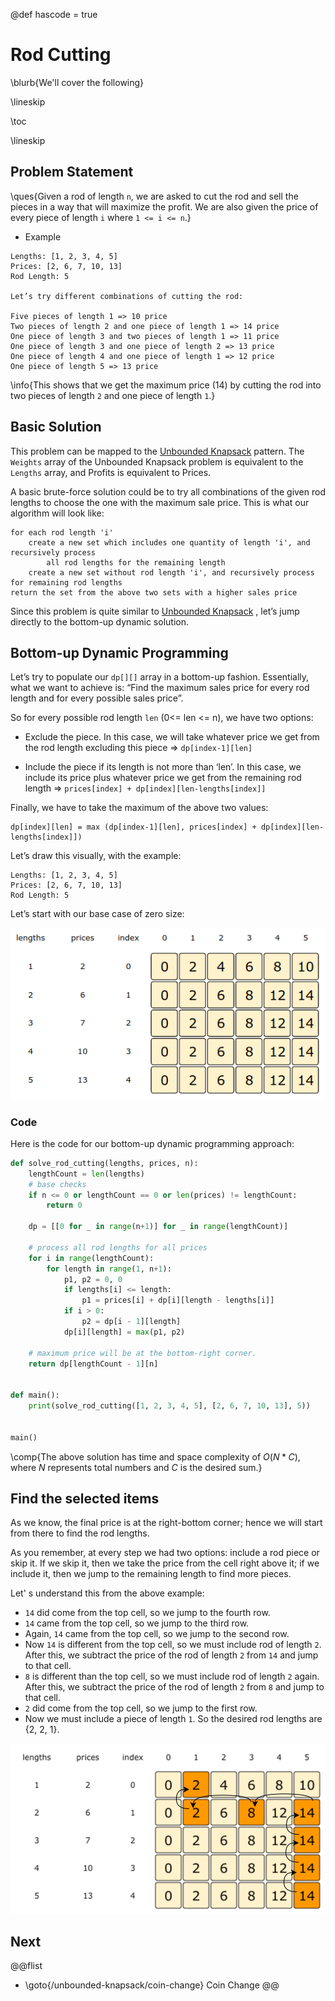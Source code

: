 @def hascode = true

# Rod Cutting

\blurb{We'll cover the following}

\lineskip

\toc

\lineskip

## Problem Statement

\ques{Given a rod of length `n`, we are asked to cut the rod and sell the pieces in a way that will maximize the profit. We are also given the price of every piece of length `i` where `1 <= i <= n`.}

* Example 

```Plaintext
Lengths: [1, 2, 3, 4, 5]
Prices: [2, 6, 7, 10, 13]
Rod Length: 5

Let’s try different combinations of cutting the rod:

Five pieces of length 1 => 10 price
Two pieces of length 2 and one piece of length 1 => 14 price
One piece of length 3 and two pieces of length 1 => 11 price
One piece of length 3 and one piece of length 2 => 13 price
One piece of length 4 and one piece of length 1 => 12 price
One piece of length 5 => 13 price
```

\info{This shows that we get the maximum price (14) by cutting the rod into two pieces of length `2` and one piece of length `1`.}

## Basic Solution

This problem can be mapped to the [Unbounded Knapsack](/unbounded-knapsack/) pattern. The `Weights` array of the Unbounded Knapsack problem is equivalent to the `Lengths` array, and Profits is equivalent to Prices.

A basic brute-force solution could be to try all combinations of the given rod lengths to choose the one with the maximum sale price. This is what our algorithm will look like:

```Plaintext
for each rod length 'i' 
    create a new set which includes one quantity of length 'i', and recursively process 
        all rod lengths for the remaining length 
    create a new set without rod length 'i', and recursively process for remaining rod lengths
return the set from the above two sets with a higher sales price 
```
Since this problem is quite similar to [Unbounded Knapsack](/unbounded-knapsack/)   , let’s jump directly to the bottom-up dynamic solution.

## Bottom-up Dynamic Programming

Let’s try to populate our `dp[][]` array in a bottom-up fashion. Essentially, what we want to achieve is: “Find the maximum sales price for every rod length and for every possible sales price”.

So for every possible rod length `len` (0<= len <= n), we have two options:

* Exclude the piece. In this case, we will take whatever price we get from the rod length excluding this piece => `dp[index-1][len]`

* Include the piece if its length is not more than ‘len’. In this case, we include its price plus whatever price we get from the remaining rod length => `prices[index] + dp[index][len-lengths[index]]`

Finally, we have to take the maximum of the above two values:

```Plaintext
dp[index][len] = max (dp[index-1][len], prices[index] + dp[index][len-lengths[index]]) 
```

Let’s draw this visually, with the example:

```Plaintext
Lengths: [1, 2, 3, 4, 5]  
Prices: [2, 6, 7, 10, 13]  
Rod Length: 5 
```

Let’s start with our base case of zero size:

![](/assets/img/unbounded-knapsack/2.5.png)

### Code

Here is the code for our bottom-up dynamic programming approach:

```python
def solve_rod_cutting(lengths, prices, n):
    lengthCount = len(lengths)
    # base checks
    if n <= 0 or lengthCount == 0 or len(prices) != lengthCount:
        return 0

    dp = [[0 for _ in range(n+1)] for _ in range(lengthCount)]

    # process all rod lengths for all prices
    for i in range(lengthCount):
        for length in range(1, n+1):
            p1, p2 = 0, 0
            if lengths[i] <= length:
                p1 = prices[i] + dp[i][length - lengths[i]]
            if i > 0:
                p2 = dp[i - 1][length]
            dp[i][length] = max(p1, p2)

    # maximum price will be at the bottom-right corner.
    return dp[lengthCount - 1][n]


def main():
    print(solve_rod_cutting([1, 2, 3, 4, 5], [2, 6, 7, 10, 13], 5))


main()
```

\comp{The above solution has time and space complexity of $O(N*C)$, where $N$ represents total numbers and $C$ is the desired sum.}

## Find the selected items

As we know, the final price is at the right-bottom corner; hence we will start from there to find the rod lengths.

As you remember, at every step we had two options: include a rod piece or skip it. If we skip it, then we take the price from the cell right above it; if we include it, then we jump to the remaining length to find more pieces.

Let' s understand this from the above example:

* `14` did come from the top cell, so we jump to the fourth row.
* `14` came from the top cell, so we jump to the third row.
* Again, `14` came from the top cell, so we jump to the second row.
* Now `14` is different from the top cell, so we must include rod of length `2`. After this, we subtract the price of the rod of length `2` from `14` and jump to that cell.
* `8` is different than the top cell, so we must include rod of length `2` again. After this, we subtract the price of the rod of length `2` from `8` and jump to that cell.
* `2` did come from the top cell, so we jump to the first row.
* Now we must include a piece of length `1`. So the desired rod lengths are {2, 2, 1}.

![](/assets/img/unbounded-knapsack/2.6.svg)

## Next
@@flist
* \goto{/unbounded-knapsack/coin-change} Coin Change
@@

